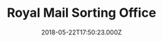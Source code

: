 ---
date: 2018-05-22T17:50:23.000Z
title: Royal Mail Sorting Office
latitude: 52.04481547147848
longitude: 0.7545542176787642
category: checkin
---